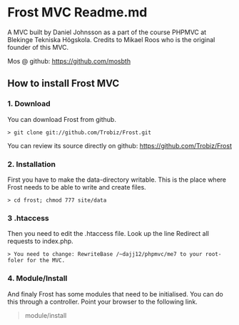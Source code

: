 Frost MVC Readme.md 
====================
A MVC built by Daniel Johnsson as a part of the course PHPMVC at Blekinge Tekniska Högskola.
Credits to Mikael Roos who is the original founder of this MVC.

Mos @ github: https://github.com/mosbth


How to install Frost MVC
---------------------
### 1. Download

You can download Frost from github.

    > git clone git://github.com/Trobiz/Frost.git 

You can review its source directly on github: https://github.com/Trobiz/Frost

### 2. Installation

First you have to make the data-directory writable. This is the place where Frost needs to be able to write and create files.

    > cd frost; chmod 777 site/data 

### 3 .htaccess

Then you need to edit the .htaccess file. Look up the line Redirect all requests to index.php.

    > You need to change: RewriteBase /~dajj12/phpmvc/me7 to your root-foler for the MVC. 

### 4. Module/Install

And finaly Frost has some modules that need to be initialised. You can do this through a controller. Point your browser to the following link.

   > module/install 